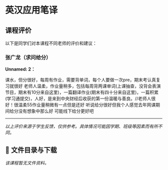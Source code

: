 # 英汉应用笔译

## 课程评价

以下是同学们对本课程不同老师的评价和建议：

### 张广龙（求问给分）

**Unnamed: 2：**

课水，但分很好，每周有作业，需要背单词，每个人要做一次pre，期末考认真复习就很好
老师人温柔，作业量稍多，包括每周背两课单词(上课抽查，没背会表演节目，期末有10分来自这里)，一篇翻译作业(期末有四十分来自这里)，一篇积累(学习通提交)，人好，是来到中央财经后收获的第一份温暖与善良。//老师人很好！很温柔55作业量稍微有一点但是还好 听说给分很好但我个人感觉去年网课期间给分没有想象中那么好 可能线下给分更好吧

---

*以上评价来源于学生反馈，仅供参考。具体情况可能因学期、班级等因素而有所不同。*
## 📄 文件目录与下载

_该课程暂无文件资料。_
